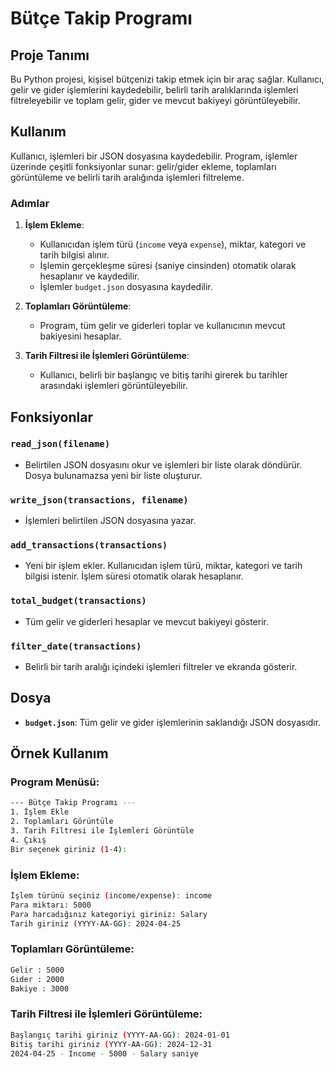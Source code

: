 # Bütçe Takip Programı

## Proje Tanımı
Bu Python projesi, kişisel bütçenizi takip etmek için bir araç sağlar. Kullanıcı, gelir ve gider işlemlerini kaydedebilir, belirli tarih aralıklarında işlemleri filtreleyebilir ve toplam gelir, gider ve mevcut bakiyeyi görüntüleyebilir.

## Kullanım
Kullanıcı, işlemleri bir JSON dosyasına kaydedebilir. Program, işlemler üzerinde çeşitli fonksiyonlar sunar: gelir/gider ekleme, toplamları görüntüleme ve belirli tarih aralığında işlemleri filtreleme.

### Adımlar

1. **İşlem Ekleme**:
   - Kullanıcıdan işlem türü (`income` veya `expense`), miktar, kategori ve tarih bilgisi alınır.
   - İşlemin gerçekleşme süresi (saniye cinsinden) otomatik olarak hesaplanır ve kaydedilir.
   - İşlemler `budget.json` dosyasına kaydedilir.

2. **Toplamları Görüntüleme**:
   - Program, tüm gelir ve giderleri toplar ve kullanıcının mevcut bakiyesini hesaplar.

3. **Tarih Filtresi ile İşlemleri Görüntüleme**:
   - Kullanıcı, belirli bir başlangıç ve bitiş tarihi girerek bu tarihler arasındaki işlemleri görüntüleyebilir.

## Fonksiyonlar

### `read_json(filename)`
- Belirtilen JSON dosyasını okur ve işlemleri bir liste olarak döndürür. Dosya bulunamazsa yeni bir liste oluşturur.

### `write_json(transactions, filename)`
- İşlemleri belirtilen JSON dosyasına yazar.

### `add_transactions(transactions)`
- Yeni bir işlem ekler. Kullanıcıdan işlem türü, miktar, kategori ve tarih bilgisi istenir. İşlem süresi otomatik olarak hesaplanır.

### `total_budget(transactions)`
- Tüm gelir ve giderleri hesaplar ve mevcut bakiyeyi gösterir.

### `filter_date(transactions)`
- Belirli bir tarih aralığı içindeki işlemleri filtreler ve ekranda gösterir.

## Dosya
- **`budget.json`**: Tüm gelir ve gider işlemlerinin saklandığı JSON dosyasıdır.

## Örnek Kullanım

### Program Menüsü:
```bash
--- Bütçe Takip Programı ---
1. İşlem Ekle
2. Toplamları Görüntüle
3. Tarih Filtresi ile İşlemleri Görüntüle
4. Çıkış
Bir seçenek giriniz (1-4):
```

### İşlem Ekleme:
```bash
İşlem türünü seçiniz (income/expense): income
Para miktarı: 5000
Para harcadığınız kategoriyi giriniz: Salary
Tarih giriniz (YYYY-AA-GG): 2024-04-25
```

### Toplamları Görüntüleme:
```bash
Gelir : 5000
Gider : 2000
Bakiye : 3000
```
### Tarih Filtresi ile İşlemleri Görüntüleme:
```bash
Başlangıç tarihi giriniz (YYYY-AA-GG): 2024-01-01
Bitiş tarihi giriniz (YYYY-AA-GG): 2024-12-31
2024-04-25 - Income - 5000 - Salary saniye
```
